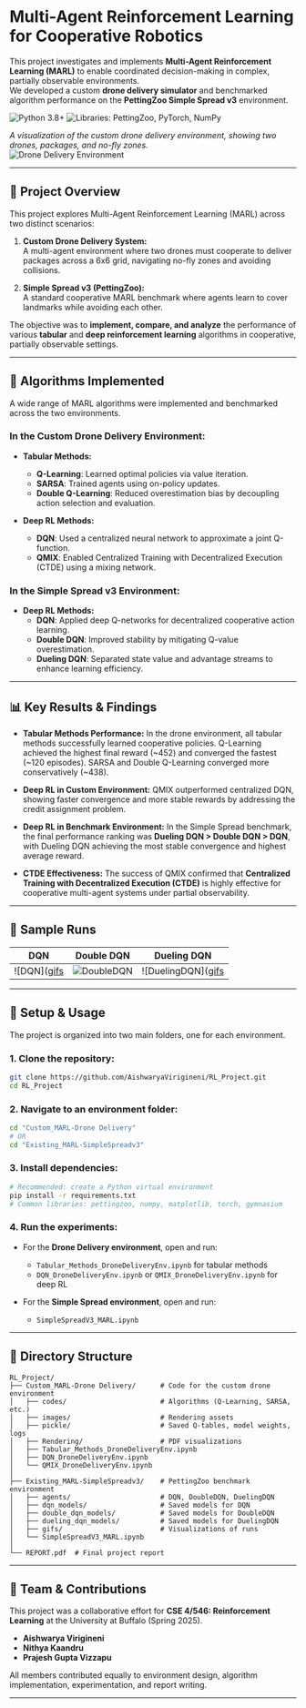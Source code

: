 # Multi-Agent Reinforcement Learning for Cooperative Robotics

This project investigates and implements **Multi-Agent Reinforcement Learning (MARL)** to enable coordinated decision-making in complex, partially observable environments.  
We developed a custom **drone delivery simulator** and benchmarked algorithm performance on the **PettingZoo Simple Spread v3** environment.

![Python 3.8+](https://img.shields.io/badge/python-3.8+-blue.svg)
![Libraries: PettingZoo, PyTorch, NumPy](https://img.shields.io/badge/libs-PettingZoo%20%7C%20PyTorch-orange.svg)

*A visualization of the custom drone delivery environment, showing two drones, packages, and no-fly zones.*  
![Drone Delivery Environment](https://i.imgur.com/your-drone-env-screenshot.png)

---

## 📜 Project Overview

This project explores Multi-Agent Reinforcement Learning (MARL) across two distinct scenarios:

1. **Custom Drone Delivery System:**  
   A multi-agent environment where two drones must cooperate to deliver packages across a 6x6 grid, navigating no-fly zones and avoiding collisions.  

2. **Simple Spread v3 (PettingZoo):**  
   A standard cooperative MARL benchmark where agents learn to cover landmarks while avoiding each other.  

The objective was to **implement, compare, and analyze** the performance of various **tabular** and **deep reinforcement learning** algorithms in cooperative, partially observable settings.

---

## 🤖 Algorithms Implemented

A wide range of MARL algorithms were implemented and benchmarked across the two environments.

### In the Custom Drone Delivery Environment:
* **Tabular Methods:**
  - **Q-Learning**: Learned optimal policies via value iteration.  
  - **SARSA**: Trained agents using on-policy updates.  
  - **Double Q-Learning**: Reduced overestimation bias by decoupling action selection and evaluation.  

* **Deep RL Methods:**
  - **DQN**: Used a centralized neural network to approximate a joint Q-function.  
  - **QMIX**: Enabled Centralized Training with Decentralized Execution (CTDE) using a mixing network.  

### In the Simple Spread v3 Environment:
* **Deep RL Methods:**
  - **DQN**: Applied deep Q-networks for decentralized cooperative action learning.  
  - **Double DQN**: Improved stability by mitigating Q-value overestimation.  
  - **Dueling DQN**: Separated state value and advantage streams to enhance learning efficiency.  

---

## 📊 Key Results & Findings

- **Tabular Methods Performance:** In the drone environment, all tabular methods successfully learned cooperative policies. Q-Learning achieved the highest final reward (~452) and converged the fastest (~120 episodes). SARSA and Double Q-Learning converged more conservatively (~438).  

- **Deep RL in Custom Environment:** QMIX outperformed centralized DQN, showing faster convergence and more stable rewards by addressing the credit assignment problem.  

- **Deep RL in Benchmark Environment:** In the Simple Spread benchmark, the final performance ranking was **Dueling DQN > Double DQN > DQN**, with Dueling DQN achieving the most stable convergence and highest average reward.  

- **CTDE Effectiveness:** The success of QMIX confirmed that **Centralized Training with Decentralized Execution (CTDE)** is highly effective for cooperative multi-agent systems under partial observability.  

---

## 🎥 Sample Runs  
| DQN | Double DQN | Dueling DQN |
|-----|------------|-------------|
| ![DQN]([gifs](https://github.com/AishwaryaVirigineni/Multi-Agent-Reinforcement-Learning-for-Drone-Delivery-and-Cooperative-Environments/tree/main/Existing_MARL-SimpleSpreadv3/gifs/dqn_run.gif) | ![DoubleDQN]([gifs](https://github.com/AishwaryaVirigineni/Multi-Agent-Reinforcement-Learning-for-Drone-Delivery-and-Cooperative-Environments/tree/main/Existing_MARL-SimpleSpreadv3/gifs/)/double_dqn_run.gif) | ![DuelingDQN]([gifs](https://github.com/AishwaryaVirigineni/Multi-Agent-Reinforcement-Learning-for-Drone-Delivery-and-Cooperative-Environments/tree/main/Existing_MARL-SimpleSpreadv3/gifs/dueling_dqn_run.gif) |

---

## 🔧 Setup & Usage

The project is organized into two main folders, one for each environment.

### 1. Clone the repository:
```bash
git clone https://github.com/AishwaryaVirigineni/RL_Project.git
cd RL_Project
```

### 2. Navigate to an environment folder:
```bash
cd "Custom_MARL-Drone Delivery"
# OR
cd "Existing_MARL-SimpleSpreadv3"
```

### 3. Install dependencies:
```bash
# Recommended: create a Python virtual environment
pip install -r requirements.txt
# Common libraries: pettingzoo, numpy, matplotlib, torch, gymnasium
```

### 4. Run the experiments:
- For the **Drone Delivery environment**, open and run:
  - `Tabular_Methods_DroneDeliveryEnv.ipynb` for tabular methods  
  - `DQN_DroneDeliveryEnv.ipynb` or `QMIX_DroneDeliveryEnv.ipynb` for deep RL  

- For the **Simple Spread environment**, open and run:
  - `SimpleSpreadV3_MARL.ipynb`  

---

## 📁 Directory Structure
```
RL_Project/
├── Custom_MARL-Drone Delivery/      # Code for the custom drone environment
│   ├── codes/                       # Algorithms (Q-Learning, SARSA, etc.)
│   ├── images/                      # Rendering assets
│   ├── pickle/                      # Saved Q-tables, model weights, logs
│   ├── Rendering/                   # PDF visualizations
│   ├── Tabular_Methods_DroneDeliveryEnv.ipynb
│   ├── DQN_DroneDeliveryEnv.ipynb
│   └── QMIX_DroneDeliveryEnv.ipynb
│
├── Existing_MARL-SimpleSpreadv3/    # PettingZoo benchmark environment
│   ├── agents/                      # DQN, DoubleDQN, DuelingDQN
│   ├── dqn_models/                  # Saved models for DQN
│   ├── double_dqn_models/           # Saved models for DoubleDQN
│   ├── dueling_dqn_models/          # Saved models for DuelingDQN
│   ├── gifs/                        # Visualizations of runs
│   └── SimpleSpreadV3_MARL.ipynb
│
└── REPORT.pdf  # Final project report
```

---

## 👥 Team & Contributions
This project was a collaborative effort for **CSE 4/546: Reinforcement Learning** at the University at Buffalo (Spring 2025).  

- **Aishwarya Virigineni**  
- **Nithya Kaandru**  
- **Prajesh Gupta Vizzapu**  

All members contributed equally to environment design, algorithm implementation, experimentation, and report writing.  

---
